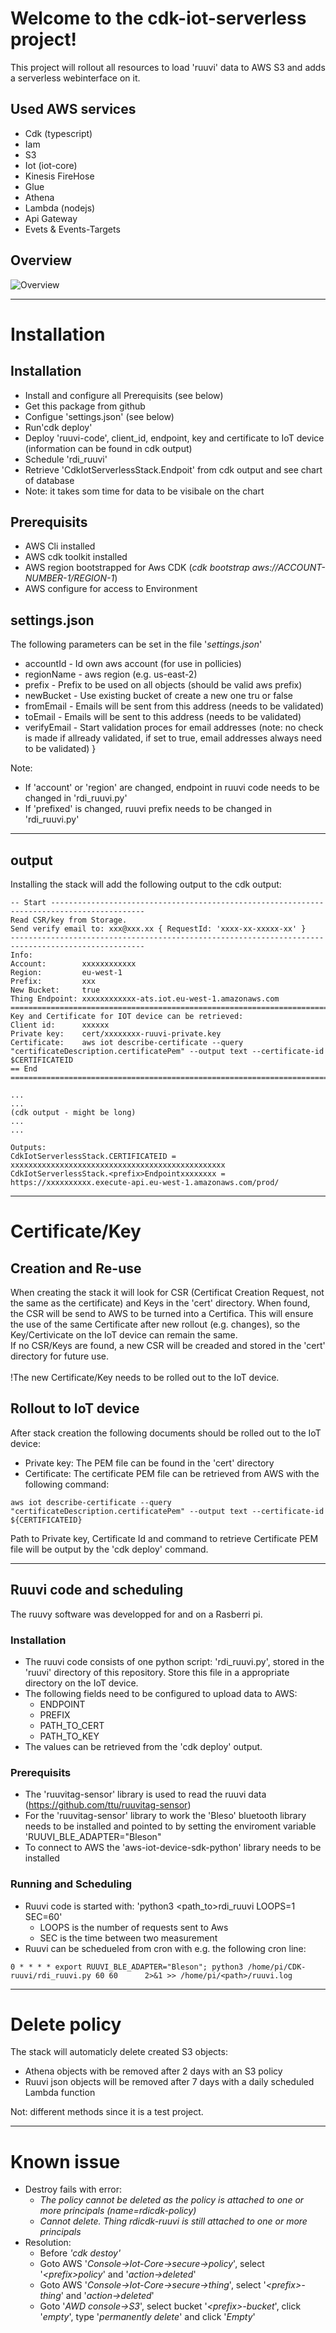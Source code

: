# Welcome to the cdk-iot-serverless project!

This project will rollout all resources to load 'ruuvi' data to AWS S3 and adds a serverless webinterface on it.


## Used AWS services

 * Cdk (typescript)
 * Iam
 * S3
 * Iot (iot-core)
 * Kinesis FireHose
 * Glue
 * Athena
 * Lambda (nodejs)
 * Api Gateway
 * Evets & Events-Targets

 ## Overview
 ![Overview](/image/overview.png)

____
# Installation
## Installation
  * Install  and configure all Prerequisits (see below)
  * Get this package from github
  * Configue 'settings.json' (see below)
  * Run'cdk deploy'
  * Deploy 'ruuvi-code', client_id, endpoint, key and certificate to IoT device (information can be found in cdk output)
  * Schedule 'rdi_ruuvi'
  * Retrieve 'CdkIotServerlessStack.<prefix>Endpoit' from cdk output and see chart of database
  * Note: it takes som time for data to be visibale on the chart

## Prerequisits
  * AWS Cli installed
  * AWS cdk toolkit installed
  * AWS region bootstrapped for Aws CDK (*cdk bootstrap aws://ACCOUNT-NUMBER-1/REGION-1*)
  * AWS configure for access to Environment

## settings.json
The following parameters can be set in the file '*settings.json*'
 * accountId - Id own aws account (for use in pollicies)
 * regionName - aws region (e.g. us-east-2)
 * prefix - Prefix to be used on all objects (should be valid aws prefix)
 * newBucket - Use existing bucket of create a new one tru or false
 * fromEmail - Emails will be sent from this address (needs to be validated)
 * toEmail - Emails will be sent to this address (needs to be validated)
 * verifyEmail - Start validation proces for email addresses (note: no check is made if allready validated, if set to true, email addresses always need to be validated)
}

Note:
 * If 'account' or 'region' are changed, endpoint in ruuvi code needs to be changed in 'rdi_ruuvi.py'
 * If 'prefixed' is changed, ruuvi prefix needs to be changed in 'rdi_ruuvi.py'

___
## output
Installing the stack will add the following output to the cdk output:
```
-- Start -------------------------------------------------------------------------------------------
Read CSR/key from Storage.
Send verify email to: xxx@xxx.xx { RequestId: 'xxxx-xx-xxxxx-xx' }
----------------------------------------------------------------------------------------------------
Info:
Account:        xxxxxxxxxxxx
Region:         eu-west-1
Prefix:         xxx
New Bucket:     true
Thing Endpoint: xxxxxxxxxxxx-ats.iot.eu-west-1.amazonaws.com
==========================================================================================================================================
Key and Certificate for IOT device can be retrieved:
Client id:      xxxxxx
Private key:    cert/xxxxxxxx-ruuvi-private.key
Certificate:    aws iot describe-certificate --query "certificateDescription.certificatePem" --output text --certificate-id $CERTIFICATEID
== End ===================================================================================================================================

...
...
(cdk output - might be long)
...
...

Outputs:
CdkIotServerlessStack.CERTIFICATEID = xxxxxxxxxxxxxxxxxxxxxxxxxxxxxxxxxxxxxxxxxxxxxxxx
CdkIotServerlessStack.<prefix>Endpointxxxxxxxx = https://xxxxxxxxxx.execute-api.eu-west-1.amazonaws.com/prod/

```
____
# Certificate/Key
## Creation and Re-use
When creating the stack it will look for CSR (Certificat Creation Request, not the same as the certificate) and Keys in the 'cert' directory. When found, the CSR will be send to AWS to be turned into a Certifica. This will ensure the use of the same Certificate after new rollout (e.g. changes), so the Key/Certivicate on the IoT device can remain the same.\
If no CSR/Keys are found, a new CSR will be creaded and stored in the 'cert' directory for future use.\
\
!The new Certificate/Key needs to be rolled out to the IoT device.

## Rollout to IoT device
After stack creation the following documents should be rolled out to the IoT device:
  * Private key: The PEM file can be found in the 'cert' directory
  * Certificate: The certificate PEM file can be retrieved from AWS with the following command:
  ```
  aws iot describe-certificate --query "certificateDescription.certificatePem" --output text --certificate-id ${CERTIFICATEID}
  ```
Path to Private key, Certificate Id and command to retrieve Certificate PEM file will be output by the 'cdk deploy' command.

____
## Ruuvi code and scheduling
The ruuvy software was developped for and on a Rasberri pi.
### Installation
  * The ruuvi code consists of one python script: 'rdi_ruuvi.py', stored in the 'ruuvi' directory of this repository. Store this file in a appropriate directory on the IoT device.
  * The following fields need to be configured to upload data to AWS:
    * ENDPOINT
    * PREFIX
    * PATH_TO_CERT
    * PATH_TO_KEY
  * The values can be retrieved from the 'cdk deploy' output.
### Prerequisits
  * The 'ruuvitag-sensor' library  is used to read the ruuvi data (https://github.com/ttu/ruuvitag-sensor)
  * For the 'ruuvitag-sensor' library to work the 'Bleso' bluetooth library needs to be installed and pointed to by setting the enviroment variable 'RUUVI_BLE_ADAPTER="Bleson"
  * To connect to AWS the 'aws-iot-device-sdk-python' library needs to be installed

### Running and Scheduling
  * Ruuvi code is started with: 'python3 <path_to>rdi_ruuvi LOOPS=1 SEC=60'
    * LOOPS is the number of requests sent to Aws
    * SEC is the time between two measurement
  * Ruuvi can be schedueled from cron with e.g. the following cron line:
  ```
  0 * * * * export RUUVI_BLE_ADAPTER="Bleson"; python3 /home/pi/CDK-ruuvi/rdi_ruuvi.py 60 60      2>&1 >> /home/pi/<path>/ruuvi.log
  ```
___
# Delete policy
The stack will automaticly delete created S3 objects:
 * Athena objects with be removed after 2 days with an S3 policy
 * Ruuvi json objects will be removed after 7 days with a daily scheduled Lambda function

Not: different methods since it is a test project.

___
# Known issue
   * Destroy fails with error:
       * *The policy cannot be deleted as the policy is attached to one or more principals (name=rdicdk-policy)*
       * *Cannot delete. Thing rdicdk-ruuvi is still attached to one or more principals*
   * Resolution:
       * Before *'cdk destoy'*
       * Goto AWS '*Console->Iot-Core->secure->policy*', select '*\<prefix\>policy*' and '*action->deleted*'
       * Goto AWS '*Console->Iot-Core->secure->thing*', select '*\<prefix\>-thing*' and '*action->deleted*'
       * Goto '*AWD console->S3*', select bucket '*\<prefix\>-bucket*', click '*empty*', type '*permanently delete*' and click '*Empty*'
